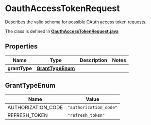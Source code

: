 

# OauthAccessTokenRequest

Describes the valid schema for possible OAuth access token requests.

The class is defined in **[OauthAccessTokenRequest.java](../../src/main/java/org/openapitools/model/OauthAccessTokenRequest.java)**

## Properties

Name | Type | Description | Notes
------------ | ------------- | ------------- | -------------
**grantType** | [**GrantTypeEnum**](#GrantTypeEnum) |  | 

## GrantTypeEnum

Name | Value
---- | -----
AUTHORIZATION_CODE | `"authorization_code"`
REFRESH_TOKEN | `"refresh_token"`



